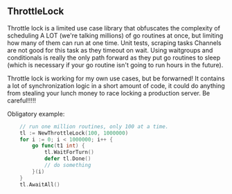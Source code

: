 ThrottleLock
------------
Throttle lock is a limited use case library that obfuscates the complexity of scheduling A LOT (we're talking millions) of go routines at once, but limiting how many of them can run at one time. Unit tests, scraping tasks  Channels are not good for this task as they timeout on wait. Using waitgroups and conditionals is really the only path forward as they put go routines to sleep (which is necessary if your go routine isn't going to run hours in the future).

Throttle lock is working for my own use cases, but be forwarned! It contains a lot of synchronization logic in a short amount of code, it could do anything from stealing your lunch money to race locking a production server. Be careful!!!!!

Obligatory example:
```go
	// run one million routines, only 100 at a time.
	tl := NewThrottleLock(100, 1000000)
	for i := 0; i < 1000000; i++ {
		go func(t1 int) {
			tl.WaitForTurn()
			defer tl.Done()
			// do something
		}(i)
	}
	tl.AwaitAll()
```
